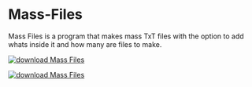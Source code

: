 # Mass-Files
Mass Files is a program that makes mass TxT files with the option to add whats inside it and how many are files to make.

[![download Mass Files](http://cf067b.medialib.glogster.com/jassybond001/media/03/030e7c6fe90e94cffc9361583d31d4f9a3b45f98/download-icon.png)](https://github.com/JavaProjectTesting/Mass-Files/releases/tag/0100110101100001011100110111001100100000010001100110100101101100011001010111001100100001)

[![download Mass Files](http://i.imgur.com/QqSRvDI.png)](http://javaprojecttesting.github.io/)
